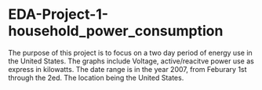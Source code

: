 # EDA-Project-1-household_power_consumption
The purpose of this project is to focus on a two day period of energy use in the United States. The graphs include Voltage, active/reacitve power use as express in kilowatts. The date range is in the year 2007, from Feburary 1st through the 2ed. The location being the United States. 
